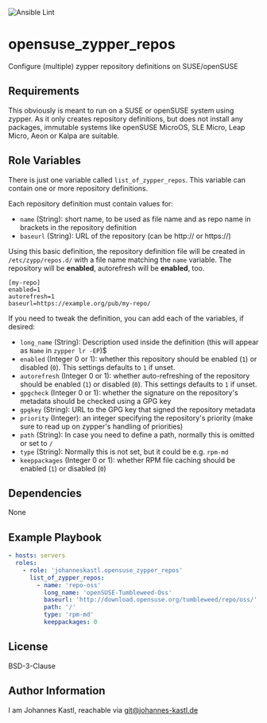 ![Ansible Lint](https://github.com/johanneskastl/ansible-role-opensuse_zypper_repos/workflows/Ansible%20Lint/badge.svg)

# opensuse_zypper_repos

Configure (multiple) zypper repository definitions on SUSE/openSUSE

## Requirements

This obviously is meant to run on a SUSE or openSUSE system using zypper. As it only creates repository definitions, but does not install any packages, immutable systems like openSUSE MicroOS, SLE Micro, Leap Micro, Aeon or Kalpa are suitable.

## Role Variables

There is just one variable called `list_of_zypper_repos`. This variable can contain one or more repository definitions.

Each repository definition must contain values for:

- `name` (String): short name, to be used as file name and as repo name in brackets in the repository definition
- `baseurl` (String): URL of the repository (can be http:// or https://)

Using this basic definition, the repository definition file will be created in `/etc/zypp/repos.d/` with a file name matching the `name` variable. The repository will be **enabled**, autorefresh will be **enabled**, too.

```
[my-repo]
enabled=1
autorefresh=1
baseurl=https://example.org/pub/my-repo/
```

If you need to tweak the definition, you can add each of the variables, if desired:

- `long_name` (String): Description used inside the definition (this will appear as `Name` in `zypper lr -EP`)$
- `enabled` (Integer 0 or 1): whether this repository should be enabled (`1`) or disabled (`0`). This settings defaults to `1` if unset.
- `autorefresh` (Integer 0 or 1): whether auto-refreshing of the repository should be enabled (`1`) or disabled (`0`). This settings defaults to `1` if unset.
- `gpgcheck` (Integer 0 or 1): whether the signature on the repository's metadata should be checked using a GPG key
- `gpgkey` (String): URL to the GPG key that signed the repository metadata
- `priority` (Integer): an integer specifying the repository's priority (make sure to read up on zypper's handling of priorities)
- `path` (String): In case you need to define a path, normally this is omitted or set to `/`
- `type` (String): Normally this is not set, but it could be e.g. `rpm-md`
- `keeppackages` (Integer 0 or 1):  whether RPM file caching should be enabled (`1`) or disabled (`0`)

## Dependencies

None

## Example Playbook

```yaml
- hosts: servers
  roles:
    - role: 'johanneskastl.opensuse_zypper_repos'
      list_of_zypper_repos:
        - name: 'repo-oss'
          long_name: 'openSUSE-Tumbleweed-Oss'
          baseurl: 'http://download.opensuse.org/tumbleweed/repo/oss/'
          path: '/'
          type: 'rpm-md'
          keeppackages: 0
```

## License

BSD-3-Clause

## Author Information

I am Johannes Kastl, reachable via git@johannes-kastl.de
